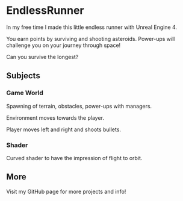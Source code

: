 # EndlessRunner
In my free time I made this little endless runner with Unreal Engine 4.

You earn points by surviving and shooting asteroids. Power-ups will challenge you on your journey through space!

Can you survive the longest?

## Subjects
### Game World
Spawning of terrain, obstacles, power-ups with managers.

Environment moves towards the player.

Player moves left and right and shoots bullets.

### Shader
Curved shader to have the impression of flight to orbit.

## More
Visit my GitHub page for more projects and info!

